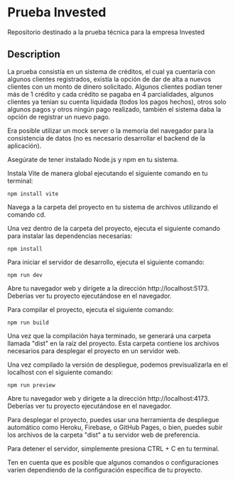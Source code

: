 
# Prueba Invested

Repositorio destinado a la prueba técnica para la empresa Invested

## Description

La prueba consistía en un sistema de créditos, el cual ya cuentaría con algunos clientes registrados, existía la opción de dar de alta a nuevos clientes con un monto de dinero solicitado. Algunos clientes podían tener más de 1 crédito y cada crédito se pagaba en 4 parcialidades, algunos clientes ya tenían su cuenta liquidada (todos los pagos hechos), otros solo algunos pagos y otros ningún pago realizado, también el sistema daba la opción de registrar un nuevo pago.

Era posible utilizar un mock server o la memoria del navegador para la consistencia de datos (no es necesario desarrollar el backend de la aplicación).

Asegúrate de tener instalado Node.js y npm en tu sistema.


Instala Vite de manera global ejecutando el siguiente comando en tu terminal:

```
npm install vite 
```
Navega a la carpeta del proyecto en tu sistema de archivos utilizando el comando cd.

Una vez dentro de la carpeta del proyecto, ejecuta el siguiente comando para instalar las dependencias necesarias:

```
npm install
```
Para iniciar el servidor de desarrollo, ejecuta el siguiente comando:

```
npm run dev
```
Abre tu navegador web y dirígete a la dirección http://localhost:5173. Deberías ver tu proyecto ejecutándose en el navegador.

Para compilar el proyecto, ejecuta el siguiente comando:

```
npm run build
```
Una vez que la compilación haya terminado, se generará una carpeta llamada "dist" en la raíz del proyecto. Esta carpeta contiene los archivos necesarios para desplegar el proyecto en un servidor web.

Una vez compilado la versión de despliegue, podemos previsualizarla en el localhost con el siguiente comando:


```
npm run preview
```

Abre tu navegador web y dirígete a la dirección http://localhost:4173. Deberías ver tu proyecto ejecutándose en el navegador.

Para desplegar el proyecto, puedes usar una herramienta de despliegue automático como Heroku, Firebase, o GitHub Pages, o bien, puedes subir los archivos de la carpeta "dist" a tu servidor web de preferencia.

Para detener el servidor, simplemente presiona CTRL + C en tu terminal.

Ten en cuenta que es posible que algunos comandos o configuraciones varíen dependiendo de la configuración específica de tu proyecto.
